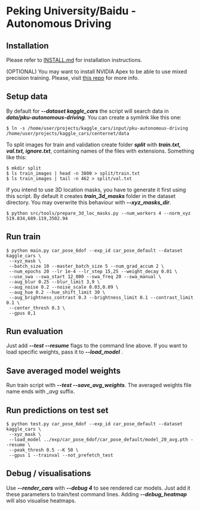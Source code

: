 # Peking University/Baidu - Autonomous Driving

## Installation

Please refer to [INSTALL.md](readme/INSTALL.md) for installation instructions.

(OPTIONAL) You may want to install NVIDIA Apex to be able to use mixed precision training. Please, visit [this repo](https://github.com/NVIDIA/apex) for more info.

## Setup data

By default for ***--dataset kaggle_cars*** the script will search data in ***data/pku-autonomous-driving***. You can create a symlink like this one:

~~~
$ ln -s /home/user/projects/kaggle_cars/input/pku-autonomous-driving /home/user/projects/kaggle_cars/centernet/data
~~~

To split images for train and validation create folder ***split*** with ***train.txt, val.txt, ignore.txt***, containing names of the files with extensions. Something like this:

~~~
$ mkdir split
$ ls train_images | head -n 3800 > split/train.txt
$ ls train_images | tail -n 462 > split/val.txt
~~~

If you intend to use 3D location masks, you have to generate it first using this script. By default it creates ***train_3d_masks*** folder in the dataset directory. You may overwrite this behaviour with ***--xyz_masks_dir***.

~~~
$ python src/tools/prepare_3d_loc_masks.py --num_workers 4 --norm_xyz 519.834,689.119,3502.94
~~~

## Run train

~~~
$ python main.py car_pose_6dof --exp_id car_pose_default --dataset kaggle_cars \
 --xyz_mask \
 --batch_size 10 --master_batch_size 5 --num_grad_accum 2 \
 --num_epochs 20 --lr 1e-4 --lr_step 15,25 --weight_decay 0.01 \
 --use_swa --swa_start 12_000 --swa_freq 20 --swa_manual \
 --aug_blur 0.25 --blur_limit 3,9 \
 --aug_noise 0.2 --noise_scale 0.03,0.09 \
 --aug_hue 0.2 --hue_shift_limit 30 \
 --aug_brightness_contrast 0.3 --brightness_limit 0.1 --contrast_limit 0.1 \
 --center_thresh 0.3 \
 --gpus 0,1
~~~

## Run evaluation

Just add ***--test --resume*** flags to the command line above. If you want to load specific weights, pass it to ***--load_model*** .

## Save averaged model weights

Run train script with ***--test --save_avg_weights***. The averaged weights file name ends with *_avg* suffix.

## Run predictions on test set

~~~
$ python test.py car_pose_6dof --exp_id car_pose_default --dataset kaggle_cars \
 --xyz_mask \
 --load_model ../exp/car_pose_6dof/car_pose_default/model_20_avg.pth --resume \
 --peak_thresh 0.5 --K 50 \
 --gpus 1 --trainval --not_prefetch_test
~~~

## Debug / visualisations

Use ***--render_cars*** with ***--debug 4*** to see rendered car models. Just add it these parameters to train/test command lines. Adding ***--debug_heatmap*** will also visualise heatmaps.